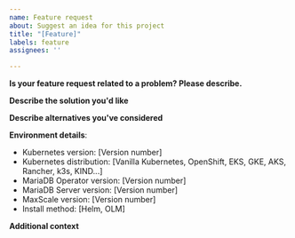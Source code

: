 ```yaml
---
name: Feature request
about: Suggest an idea for this project
title: "[Feature]"
labels: feature
assignees: ''

---
```


**Is your feature request related to a problem? Please describe.**
<!--A clear and concise description of what the problem is-->

**Describe the solution you'd like**
<!--A clear and concise description of what you want to happen.-->

**Describe alternatives you've considered**
<!--A clear and concise description of any alternative solutions or features you've considered.-->

**Environment details**:
- Kubernetes version: [Version number]
- Kubernetes distribution: [Vanilla Kubernetes, OpenShift, EKS, GKE, AKS, Rancher, k3s, KIND...]
- MariaDB Operator version: [Version number]
- MariaDB Server version: [Version number]
- MaxScale version: [Version number]
- Install method: [Helm, OLM]

**Additional context**
<!--Add any other context  here.-->
